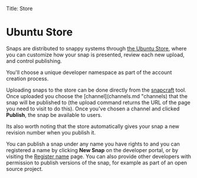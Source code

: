 Title: Store
# Ubuntu Store

Snaps are distributed to snappy systems through [the Ubuntu Store](https://myapps.developer.ubuntu.com/dev/click-apps/ "Ubuntu store"), where you can customize how your snap is presented, review each new upload, and control publishing.

You'll choose a unique developer namespace as part of the account creation process. 

Uploading snaps to the store can be done directly from the [snapcraft](snapcraft_intro.md "snapcraft upload") tool. Once uploaded you choose the [channel](channels.md "channels) that the snap will be published to (the upload command returns the URL of the page you need to visit to do this). Once you've chosen a channel and clicked **Publish**, the snap be available to users.

Its also worth noting that the store automatically gives your snap a new revision number when you publish it.

You can publish a snap under any name you have rights to and you can registered a name by clicking **New Snap** on the developer portal, or by visiting the [Register name](https://myapps.developer.ubuntu.com/dev/click-apps/register-name/ "register name") page. You can also provide other developers with permission to publish versions of the snap, for example as part of an open source project.
